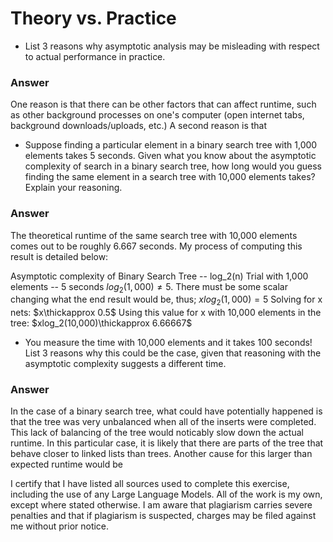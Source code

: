 # Theory vs. Practice

- List 3 reasons why asymptotic analysis may be misleading with respect to
  actual performance in practice.

### Answer

  One reason is that there can be other factors that can affect runtime, such as 
  other background processes on one's computer (open internet tabs, background downloads/uploads, etc.)
    A second reason is that 


  
- Suppose finding a particular element in a binary search tree with 1,000
  elements takes 5 seconds. Given what you know about the asymptotic complexity
  of search in a binary search tree, how long would you guess finding the same
  element in a search tree with 10,000 elements takes? Explain your reasoning.

### Answer

  The theoretical runtime of the same search tree with 10,000 elements comes out to be roughly 6.667 seconds. 
  My process of computing this result is detailed below:
  
  Asymptotic complexity of Binary Search Tree -- log_2(n)
  Trial with 1,000 elements -- 5 seconds
  $log_2(1,000)\neq 5.$ There must be some scalar changing what the end result would be, thus;
  $xlog_2(1,000) = 5$
  Solving for x nets:
  $x\thickapprox 0.5$
  Using this value for x with 10,000 elements in the tree:
  $xlog_2(10,000)\thickapprox 6.66667$
  
  
- You measure the time with 10,000 elements and it takes 100 seconds! List 3
  reasons why this could be the case, given that reasoning with the asymptotic
  complexity suggests a different time.

### Answer

  In the case of a binary search tree, what could have potentially happened is that the tree was
  very unbalanced when all of the inserts were completed. This lack of balancing of the tree would noticably slow down
  the actual runtime. In this particular case, it is likely that there are parts of the tree that behave closer to linked lists
  than trees.
  Another cause for this larger than expected runtime would be



I certify that I have listed all sources used to complete this exercise, including the use of any Large Language Models. All of the work is my own, except where stated otherwise. I am aware that plagiarism carries severe penalties and that if plagiarism is suspected, charges may be filed against me without prior notice.
